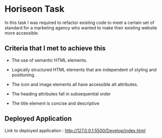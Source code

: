 # Horiseon Task

In this task I was required to refactor existing code to meet a certain set of standard for a marketing agency who wanted to make their existing website more accessible.

## Criteria that I met to achieve this

* The use of semantic HTML elements.



* Logically structured HTML elements that are independent of styling and positioning.



* The icon and image elements all have accessible alt attributes.



* The heading attributes fall in subsequential order



* The title element is concise and descriptive

## Deployed Application

Link to deployed application : http://127.0.0.1:5500/Develop/index.html
